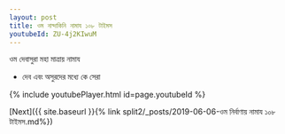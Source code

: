 ```yaml
---
layout: post
title: ওম নান্দাকিনি নামায ১০৮ টাইমস
youtubeId: ZU-4j2KIwuM
---
```

 
 
 ওম দেবাসুরা মহা মাত্রায় নামায  
 
 -  দেব এবং অসুরদের মধ্যে কে সেরা 
 
  
 
  
 
 
 
 
 
 


{% include youtubePlayer.html id=page.youtubeId %}
 
[Next]({{ site.baseurl }}{% link  split2/_posts/2019-06-06-ওম নির্বাণায় নামায ১০৮ টাইমস.md%})
 
